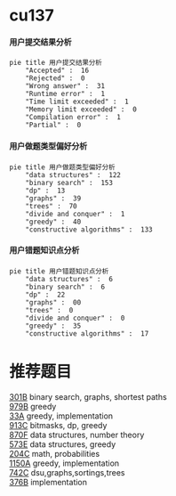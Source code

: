# cu137

<!-- tabs:start -->



#### **用户提交结果分析**

```mermaid
pie title 用户提交结果分析
    "Accepted" :  16
    "Rejected" :  0
    "Wrong answer" :  31
    "Runtime error" :  1
    "Time limit exceeded" :  1
    "Memory limit exceeded" :  0
    "Compilation error" :  1
    "Partial" :  0
```

#### **用户做题类型偏好分析**

```mermaid
pie title 用户做题类型偏好分析
    "data structures" :  122
    "binary search" :  153
    "dp" :  13
    "graphs" :  39
    "trees" :  70
    "divide and conquer" :  1
    "greedy" :  40
    "constructive algorithms" :  133
```
#### **用户错题知识点分析**

```mermaid
pie title 用户错题知识点分析
    "data structures" :  6
    "binary search" :  6
    "dp" :  22
    "graphs" :  00
    "trees" :  0
    "divide and conquer" :  0
    "greedy" :  35
    "constructive algorithms" :  17
```



<!-- tabs:end -->
# 推荐题目
[301B](https://codeforces.com/contest/301/problem/B)		binary search,
                        graphs,
                        shortest paths		  
[979B](https://codeforces.com/contest/979/problem/B)		greedy		  
[33A](https://codeforces.com/contest/33/problem/A)		greedy,
                        implementation		  
[913C](https://codeforces.com/contest/913/problem/C)		bitmasks,
                        dp,
                        greedy		  
[870F](https://codeforces.com/contest/870/problem/F)		data structures,
                        number theory		  
[573E](https://codeforces.com/contest/573/problem/E)		data structures,
                        greedy		  
[204C](https://codeforces.com/contest/204/problem/C)		math,
                        probabilities		  
[1150A](https://codeforces.com/contest/1150/problem/A)		greedy,
                        implementation		  
[742C](https://codeforces.com/contest/742/problem/C)		dsu,graphs,sortings,trees		  
[376B](https://codeforces.com/contest/376/problem/B)		implementation		  
